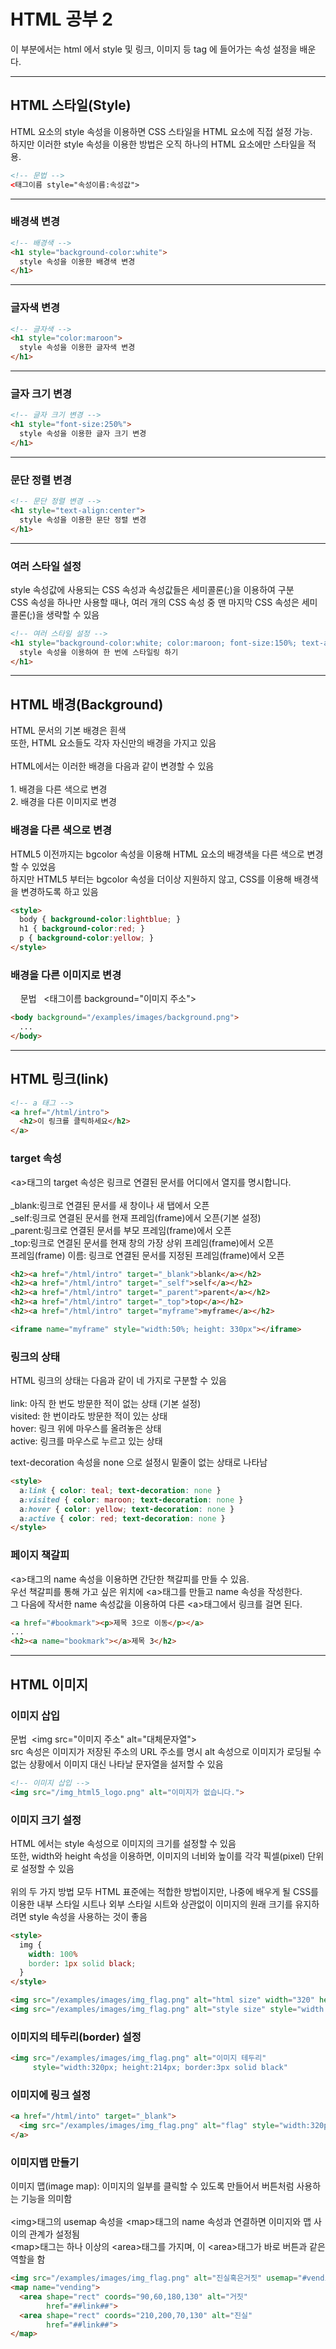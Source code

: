 <h1>HTML 공부 2</h1>

<p> 이 부분에서는 html 에서 style 및 링크, 이미지 등 tag 에 들어가는 속성 설정을 배운다.<p>
  
<hr>
<h2>HTML 스타일(Style)</h2>
<p>HTML 요소의 style 속성을 이용하면 CSS 스타일을 HTML 요소에 직접 설정 가능.<br>
  하지만 이러한 style 속성을 이용한 방법은 오직 하나의 HTML 요소에만 스타일을 적용.</p>

```html
<!-- 문법 -->
<태그이름 style="속성이름:속성값">
```

<hr>
<h3>배경색 변경</h3>

```html
<!-- 배경색 -->
<h1 style="background-color:white">
  style 속성을 이용한 배경색 변경
</h1>
```

<hr>
<h3>글자색 변경</h3>

```html
<!-- 글자색 -->
<h1 style="color:maroon">
  style 속성을 이용한 글자색 변경
</h1>
```

<hr>
<h3>글자 크기 변경</h3>

```html
<!-- 글자 크기 변경 -->
<h1 style="font-size:250%">
  style 속성을 이용한 글자 크기 변경
</h1>
```

<hr>
<h3>문단 정렬 변경</h3>

```html
<!-- 문단 정렬 변경 -->
<h1 style="text-align:center">
  style 속성을 이용한 문단 정렬 변경
</h1>
```

<hr>
<h3>여러 스타일 설정</h3>
<p>         style 속성값에 사용되는 CSS 속성과 속성값들은 세미콜론(;)을 이용하여 구분 <br>
        CSS 속성을 하나만 사용할 때나, 여러 개의 CSS 속성 중 맨 마지막 CSS 속성은 세미콜론(;)을 생략할 수 있음</p>

```html
<!-- 여러 스타일 설정 -->
<h1 style="background-color:white; color:maroon; font-size:150%; text-align:center">
  style 속성을 이용하여 한 번에 스타일링 하기
</h1>
```

<hr>
<h2>HTML 배경(Background)</h2>
<p>
  HTML 문서의 기본 배경은 흰색<br>
  또한, HTML 요소들도 각자 자신만의 배경을 가지고 있음<br>
  <br>
  HTML에서는 이러한 배경을 다음과 같이 변경할 수 있음
  <br>
  <br>
  1. 배경을 다른 색으로 변경<br>
  2. 배경을 다른 이미지로 변경
</p>

<h3> 배경을 다른 색으로 변경</h3>
<p> HTML5 이전까지는 bgcolor 속성을 이용해 HTML 요소의 배경색을 다른 색으로 변경할 수 있었음<br>
  하지만 HTML5 부터는 bgcolor 속성을 더이상 지원하지 않고, CSS를 이용해 배경색을 변경하도록 하고 있음</p>
  
```html
<style>
  body { background-color:lightblue; }
  h1 { background-color:red; }
  p { background-color:yellow; }
</style>
```

<h3> 배경을 다른 이미지로 변경</h3>
<p>
&nbsp;&nbsp;&nbsp;&nbsp;문법
&nbsp;&nbsp;<태그이름 background="이미지 주소">
</p>
  
```html
<body background="/examples/images/background.png">
  ...
</body>
```

<hr>
<h2> HTML 링크(link)</h2>

```html
<!-- a 태그 -->
<a href="/html/intro">
  <h2>이 링크를 클릭하세요</h2>
</a>
```

<h3> target 속성</h3>
<p>&lt;a&gt;태그의 target 속성은 링크로 연결된 문서를 어디에서 열지를 명시합니다.<br>
<br>
_blank:링크로 연결된 문서를 새 창이나 새 탭에서 오픈<br>
_self:링크로 연결된 문서를 현재 프레임(frame)에서 오픈(기본 설정)<br>
_parent:링크로 연결된 문서를 부모 프레임(frame)에서 오픈<br>
_top:링크로 연결된 문서를 현재 창의 가장 상위 프레임(frame)에서 오픈<br>
프레임(frame) 이름: 링크로 연결된 문서를 지정된 프레임(frame)에서 오픈</p>

```html
<h2><a href="/html/intro" target="_blank">blank</a></h2>
<h2><a href="/html/intro" target="_self">self</a></h2>
<h2><a href="/html/intro" target="_parent">parent</a></h2>
<h2><a href="/html/intro" target="_top">top</a></h2>
<h2><a href="/html/intro" target="myframe">myframe</a></h2>

<iframe name="myframe" style="width:50%; height: 330px"></iframe>
```

<h3> 링크의 상태 </h3>
<p> HTML 링크의 상태는 다음과 같이 네 가지로 구분할 수 있음<br><br>
  link: 아직 한 번도 방문한 적이 없는 상태 (기본 설정)<br>
  visited: 한 번이라도 방문한 적이 있는 상태<br>
  hover: 링크 위에 마우스를 올려놓은 상태<br>
  active: 링크를 마우스로 누르고 있는 상태<br>
  
  text-decoration 속성을 none 으로 설정시 밑줄이 없는 상태로 나타남
</p>

```html
<style>
  a:link { color: teal; text-decoration: none }
  a:visited { color: maroon; text-decoration: none }
  a:hover { color: yellow; text-decoration: none }
  a:active { color: red; text-decoration: none }
</style>
```

<h3> 페이지 책갈피 </h3>
<p> &lt;a&gt;태그의 name 속성을 이용하면 간단한 책갈피를 만들 수 있음.<br>
  우선 책갈피를 통해 가고 싶은 위치에 &lt;a&gt;태그를 만들고 name 속성을 작성한다.<br>
  그 다음에 작서한 name 속성값을 이용하여 다른 &lt;a&gt;태그에서 링크를 걸면 된다.
</p>

```html
<a href="#bookmark"><p>제목 3으로 이동</p></a>
...
<h2><a name="bookmark"></a>제목 3</h2>
```

<hr>
<h2>HTML 이미지</h2>

<h3>이미지 삽입</h3>
<p> 
  문법&nbsp;&nbsp;&lt;img src="이미지 주소" alt="대체문자열"&gt;<br>
  src 속성은 이미지가 저장된 주소의 URL 주소를 명시
  alt 속성으로 이미지가 로딩될 수 없는 상황에서 이미지 대신 나타날 문자열을 설저할 수 있음
</p>

```html
<!-- 이미지 삽입 -->
<img src="/img_html5_logo.png" alt="이미지가 없습니다.">
```

<h3>이미지 크기 설정</h3>
<p>
  HTML 에서는 style 속성으로 이미지의 크기를 설정할 수 있음<br>
  또한, width와 height 속성을 이용하면, 이미지의 너비와 높이를 각각 픽셀(pixel) 단위로 설정할 수 있음<br><br>
  위의 두 가지 방법 모두 HTML 표준에는 적합한 방법이지만, 나중에 배우게 될 CSS를 이용한 내부 스타일 시트나 외부 스타일 시트와 상관없이 이미지의 원래 크기를 유지하려면 style 속성을 사용하는 것이 좋음
</p>

```html
<style>
  img {
    width: 100%
    border: 1px solid black;
  }
</style>

<img src="/examples/images/img_flag.png" alt="html size" width="320" height="214">
<img src="/examples/images/img_flag.png" alt="style size" style="width:320px; height:214px">
```

<h3>이미지의 테두리(border) 설정</h3>

```html
<img src="/examples/images/img_flag.png" alt="이미지 테두리" 
     style="width:320px; height:214px; border:3px solid black"
```

<h3>이미지에 링크 설정</h3>

```html
<a href="/html/into" target="_blank">
  <img src="/examples/images/img_flag.png" alt="flag" style="width:320px; height:214:px">
</a>
```

<h3>이미지맵 만들기</h3>
<p>이미지 맵(image map): 이미지의 일부를 클릭할 수 있도록 만들어서 버튼처럼 사용하는 기능을 의미함<br><br>
  &lt;img&gt;태그의 usemap 속성을 &lt;map&gt;태그의 name 속성과 연결하면 이미지와 맵 사이의 관계가 설정됨<br>
  &lt;map&gt;태그는 하나 이상의 &lt;area&gt;태그를 가지며, 이 &lt;area&gt;태그가 바로 버튼과 같은 역할을 함</p>
  
```html
<img src="/examples/images/img_flag.png" alt="진실혹은거짓" usemap="#vending" style="width:320px; height:240px" />
<map name="vending">
  <area shape="rect" coords="90,60,180,130" alt="거짓"
        href="##link##">
  <area shape="rect" coords="210,200,70,130" alt="진실"
        href="##link##">
</map>
```

